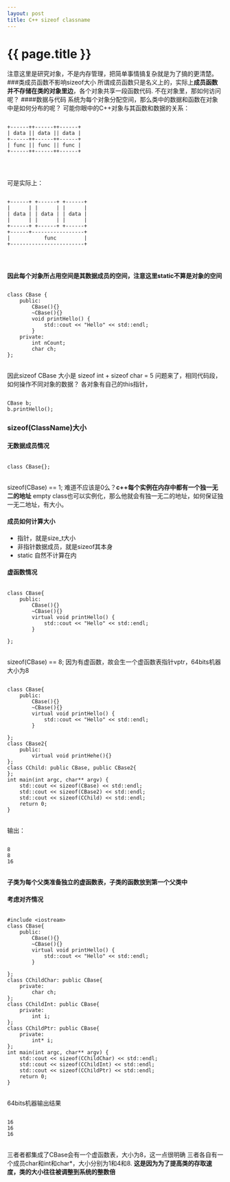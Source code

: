 ```yaml
---
layout: post
title: C++ sizeof classname
---
```


{{ page.title }}
================

注意这里是研究对象，不是内存管理，把简单事情搞复杂就是为了搞的更清楚。
###类成员函数不影响sizeof大小
所谓成员函数只是名义上的，实际上**成员函数并不存储在类的对象里边**，各个对象共享一段函数代码.
不在对象里，那如何访问呢？
####数据与代码
系统为每个对象分配空间，那么类中的数据和函数在对象中是如何分布的呢？
可能你眼中的C++对象与其函数和数据的关系：
<pre>
<code>
+------++------++------+ 
| data || data || data |
+------++------++------+
| func || func || func |
+------++------++------+
</pre>
</code>

可是实际上：
<pre>
<code>
+------+ +------+ +------+
|      | |      | |      |
| data | | data | | data |
|      | |      | |      |
+------+ +------+ +------+
+------+-----------------+
|           func         |
+------------------------+
</pre>
</code>

**因此每个对象所占用空间是其数据成员的空间，注意这里static不算是对象的空间**
<pre>
<code>
class CBase {
    public:
        CBase(){}
        ~CBase(){}
        void printHello() {
            std::cout << "Hello" << std::endl;
        }
    private:
        int nCount;
        char ch;
};
</code>
</pre>
因此sizeof CBase 大小是 sizeof int + sizeof char = 5
问题来了，相同代码段，如何操作不同对象的数据？
各对象有自己的this指针，
<pre><code>
CBase b;
b.printHello();
</pre></code>
### sizeof(ClassName)大小
#### 无数据成员情况
<pre>
<code>
class CBase{};
</code>
</pre>
sizeof(CBase) == 1;
难道不应该是0么？**c++每个实例在内存中都有一个独一无二的地址** empty class也可以实例化，那么他就会有独一无二的地址，如何保证独一无二地址，有大小。
#### 成员如何计算大小
* 指针，就是size_t大小
* 非指针数据成员，就是sizeof其本身
* static 自然不计算在内
#### 虚函数情况
<pre>
<code>
class CBase{
    public:
        CBase(){}
        ~CBase(){}
        virtual void printHello() {
            std::cout << "Hello" << std::endl;
        }

};
</code>
</pre>
sizeof(CBase) == 8;
因为有虚函数，故会生一个虚函数表指针vptr，64bits机器大小为8
<pre>
<code>
class CBase{
    public:
        CBase(){}
        ~CBase(){}
        virtual void printHello() {
            std::cout << "Hello" << std::endl;
        }

};
class CBase2{
    public:
        virtual void printHehe(){}
};
class CChild: public CBase, public CBase2{
};
int main(int argc, char** argv) {
    std::cout << sizeof(CBase) << std::endl;
    std::cout << sizeof(CBase2) << std::endl;
    std::cout << sizeof(CChild) << std::endl;
    return 0;
}
</code>
</pre>
输出：
<pre>
<code>
8 
8
16
</code>
</pre>
**子类为每个父类准备独立的虚函数表，子类的函数放到第一个父类中**
#### 考虑对齐情况
<pre>
<code>
#include &lt;iostream>
class CBase{
    public:
        CBase(){}
        ~CBase(){}
        virtual void printHello() {
            std::cout << "Hello" << std::endl;
        }

};
class CChildChar: public CBase{
    private:
        char ch;
};
class CChildInt: public CBase{
    private:
        int i;
};
class CChildPtr: public CBase{
    private:
        int* i;
};
int main(int argc, char** argv) {
    std::cout << sizeof(CChildChar) << std::endl;
    std::cout << sizeof(CChildInt) << std::endl;
    std::cout << sizeof(CChildPtr) << std::endl;
    return 0;
}
</code>
</pre>
64bits机器输出结果
<pre><code>
16 
16
16
</code>
</pre>
三者者都集成了CBase会有一个虚函数表，大小为8，这一点很明确
三者各自有一个成员char和int和char*，大小分别为1和4和8.
**这是因为为了提高类的存取速度，类的大小往往被调整到系统的整数倍**

